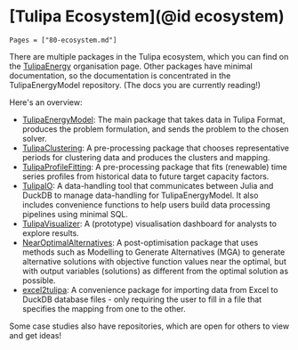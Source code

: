# [Tulipa Ecosystem](@id ecosystem)

```@index
Pages = ["80-ecosystem.md"]
```

There are multiple packages in the Tulipa ecosystem, which you can find on the [TulipaEnergy](https://github.com/TulipaEnergy) organisation page.
Other packages have minimal documentation, so the documentation is concentrated in the TulipaEnergyModel repository. (The docs you are currently reading!)

Here's an overview:

- [TulipaEnergyModel](https://github.com/TulipaEnergy/TulipaEnergyModel.jl): The main package that takes data in Tulipa Format, produces the problem formulation, and sends the problem to the chosen solver.
- [TulipaClustering](https://github.com/TulipaEnergy/TulipaClustering.jl): A pre-processing package that chooses representative periods for clustering data and produces the clusters and mapping.
- [TulipaProfileFitting](https://github.com/TulipaEnergy/TulipaProfileFitting.jl): A pre-processing package that fits (renewable) time series profiles from historical data to future target capacity factors.
- [TulipaIO](https://github.com/TulipaEnergy/TulipaIO.jl): A data-handling tool that communicates between Julia and DuckDB to manage data-handling for TulipaEnergyModel. It also includes convenience functions to help users build data processing pipelines using minimal SQL.
- [TulipaVisualizer](https://github.com/TulipaEnergy/TulipaVisualizer): A (prototype) visualisation dashboard for analysts to explore results.
- [NearOptimalAlternatives](https://github.com/TulipaEnergy/NearOptimalAlternatives.jl): A post-optimisation package that uses methods such as Modelling to Generate Alternatives (MGA) to generate alternative solutions with objective function values near the optimal, but with output variables (solutions) as different from the optimal solution as possible.
- [excel2tulipa](https://github.com/TulipaEnergy/excel2tulipa): A convenience package for importing data from Excel to DuckDB database files - only requiring the user to fill in a file that specifies the mapping from one to the other.

Some case studies also have repositories, which are open for others to view and get ideas!
